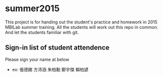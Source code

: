 # summer2015

This project is for handing out the student's practice and homework in 2015 MBILab summer training. All the students will work out this repo in common. And let the students familiar with git.

## Sign-in list of student attendence

Please sign your name at below

* ex: 張德踢
      方沛涵
      朱柏勳
      鄭宇傑
	  賴柏諺

